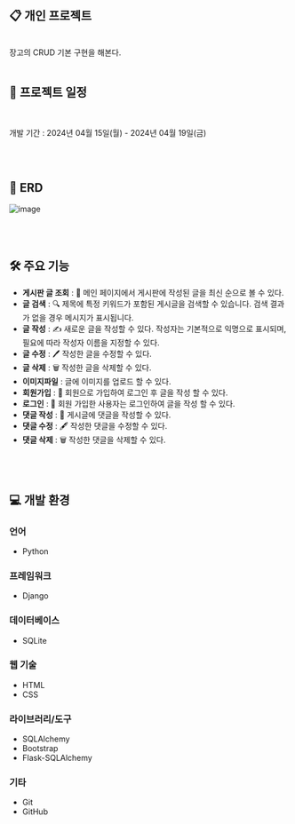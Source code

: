 ## 📋 개인 프로젝트
<br/>
장고의 CRUD 기본 구현을 해본다.

<br/>
<br/>

## 📅 프로젝트 일정 
<br/>

개발 기간 : 2024년 04월 15일(월) - 2024년 04월 19일(금)

<br/>
<br/>

## 🚀 ERD

![image](https://github.com/tia4613/sparta_Django/assets/159985538/64ce1160-82d9-4eae-a403-36230f60db18)

<br/>
<br/>


## 🛠️ 주요 기능

- **게시판 글 조회** : 📝 메인 페이지에서 게시판에 작성된 글을 최신 순으로 볼 수 있다.
- **글 검색** : 🔍 제목에 특정 키워드가 포함된 게시글을 검색할 수 있습니다. 검색 결과가 없을 경우 메시지가 표시됩니다.
- **글 작성** : ✍️ 새로운 글을 작성할 수 있다. 작성자는 기본적으로 익명으로 표시되며, 필요에 따라 작성자 이름을 지정할 수 있다.
- **글 수정** : 🖊️ 작성한 글을 수정할 수 있다.
- **글 삭제** : 🗑️ 작성한 글을 삭제할 수 있다.
- **이미지파일** : 글에 이미지를 업로드 할 수 있다.
- **회원가입** : 📝 회원으로 가입하여 로그인 후 글을 작성 할 수 있다.
- **로그인** : 🔐 회원 가입한 사용자는 로그인하여 글을 작성 할 수 있다.
- **댓글 작성** : 💬 게시글에 댓글을 작성할 수 있다.
- **댓글 수정** : 🖋️ 작성한 댓글을 수정할 수 있다.
- **댓글 삭제** : 🗑️ 작성한 댓글을 삭제할 수 있다.


<br/>
<br/>


## 💻 개발 환경

### 언어

- Python

### 프레임워크

- Django

### 데이터베이스

- SQLite

### 웹 기술

- HTML
- CSS

### 라이브러리/도구

- SQLAlchemy
- Bootstrap
- Flask-SQLAlchemy

### 기타

- Git
- GitHub


<br/>
